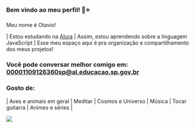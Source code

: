 ### Bem vindo ao meu perfil! 🚀⭐

Meu nome é Otavio!

| Estou estudando na [Alura](https://.alura.com.br) | Assim, estou aprendendo sobre a linguagem JavaScript | Esse meu espaço aqui é pra organização e compartilhamento dos meus projetos!

### Você pode conversar melhor comigo em: 00001109126360sp@al.educacao.sp.gov.br

### Gosto de:

| Aves e animais em geral | Meditar | Cosmos e Universo | Música | Tocar guitarra | Animes e séries |  

![](https://media1.tenor.com/m/lxpfB01kWpcAAAAC/bromance-sig-curtis.gif)
